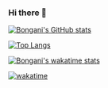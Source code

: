 ### Hi there 👋





[![Bongani's GitHub stats](https://github-readme-stats.vercel.app/api?username=kinetic9&show_icons=true&theme=radical)](https://github.com/kinetic9/github-readme-stats)

[![Top Langs](https://github-readme-stats.vercel.app/api/top-langs/?username=kinetic9&layout=compact)](https://github.com/kinetic9/github-readme-stats)

[![Bongani's wakatime stats](https://github-readme-stats.vercel.app/api/wakatime?username=kinetic9)](https://github.com/kinetic9/github-readme-stats)

[![wakatime](https://wakatime.com/badge/user/cad34b32-7734-4852-a424-d215b3c6d192.svg)](https://wakatime.com/@cad34b32-7734-4852-a424-d215b3c6d192)



<!--
**kinetic9/kinetic9** is a ✨ _special_ ✨ repository because its `README.md` (this file) appears on your GitHub profile.

Here are some ideas to get you started:

- 🔭 I’m currently working on ...
- 🌱 I’m currently learning ...
- 👯 I’m looking to collaborate on ...
- 🤔 I’m looking for help with ...
- 💬 Ask me about ...
- 📫 How to reach me: ...
- 😄 Pronouns: ...
- ⚡ Fun fact: ...
-->
